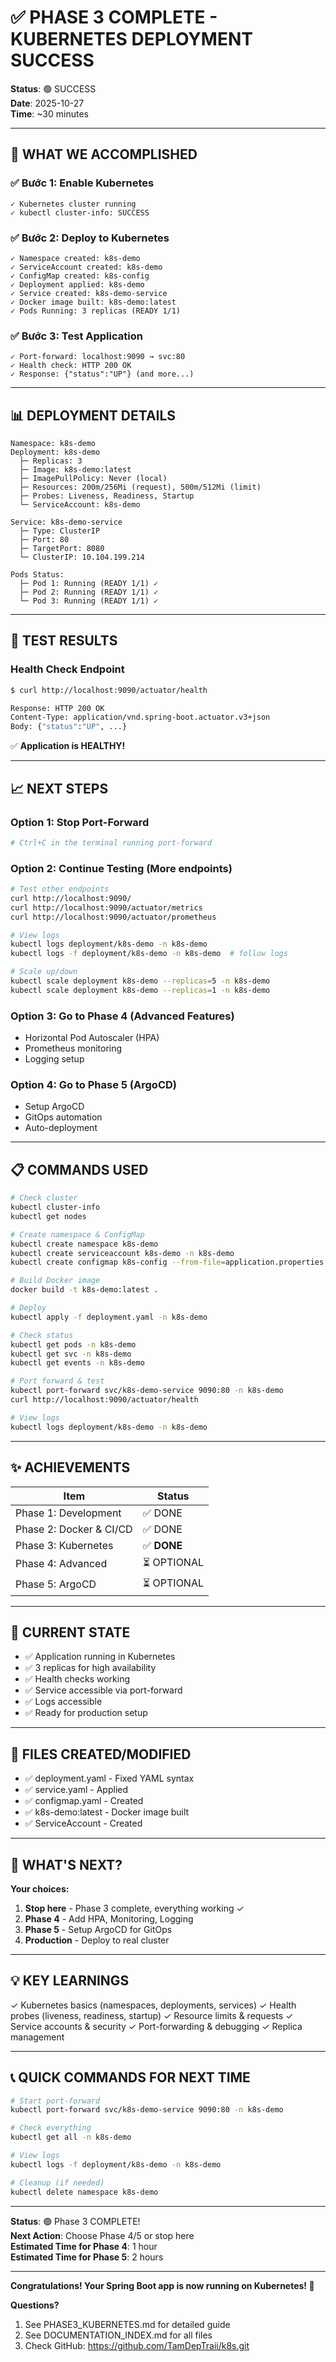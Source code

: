 # ✅ PHASE 3 COMPLETE - KUBERNETES DEPLOYMENT SUCCESS

**Status**: 🟢 SUCCESS  
**Date**: 2025-10-27  
**Time**: ~30 minutes  

---

## 🎉 WHAT WE ACCOMPLISHED

### ✅ Bước 1: Enable Kubernetes
```
✓ Kubernetes cluster running
✓ kubectl cluster-info: SUCCESS
```

### ✅ Bước 2: Deploy to Kubernetes
```
✓ Namespace created: k8s-demo
✓ ServiceAccount created: k8s-demo
✓ ConfigMap created: k8s-config
✓ Deployment applied: k8s-demo
✓ Service created: k8s-demo-service
✓ Docker image built: k8s-demo:latest
✓ Pods Running: 3 replicas (READY 1/1)
```

### ✅ Bước 3: Test Application
```
✓ Port-forward: localhost:9090 → svc:80
✓ Health check: HTTP 200 OK
✓ Response: {"status":"UP"} (and more...)
```

---

## 📊 DEPLOYMENT DETAILS

```
Namespace: k8s-demo
Deployment: k8s-demo
  ├─ Replicas: 3
  ├─ Image: k8s-demo:latest
  ├─ ImagePullPolicy: Never (local)
  ├─ Resources: 200m/256Mi (request), 500m/512Mi (limit)
  ├─ Probes: Liveness, Readiness, Startup
  └─ ServiceAccount: k8s-demo

Service: k8s-demo-service
  ├─ Type: ClusterIP
  ├─ Port: 80
  ├─ TargetPort: 8080
  └─ ClusterIP: 10.104.199.214

Pods Status:
  ├─ Pod 1: Running (READY 1/1) ✓
  ├─ Pod 2: Running (READY 1/1) ✓
  └─ Pod 3: Running (READY 1/1) ✓
```

---

## 🧪 TEST RESULTS

### Health Check Endpoint
```bash
$ curl http://localhost:9090/actuator/health

Response: HTTP 200 OK
Content-Type: application/vnd.spring-boot.actuator.v3+json
Body: {"status":"UP", ...}
```

✅ **Application is HEALTHY!**

---

## 📈 NEXT STEPS

### Option 1: Stop Port-Forward
```bash
# Ctrl+C in the terminal running port-forward
```

### Option 2: Continue Testing (More endpoints)
```bash
# Test other endpoints
curl http://localhost:9090/
curl http://localhost:9090/actuator/metrics
curl http://localhost:9090/actuator/prometheus

# View logs
kubectl logs deployment/k8s-demo -n k8s-demo
kubectl logs -f deployment/k8s-demo -n k8s-demo  # follow logs

# Scale up/down
kubectl scale deployment k8s-demo --replicas=5 -n k8s-demo
kubectl scale deployment k8s-demo --replicas=1 -n k8s-demo
```

### Option 3: Go to Phase 4 (Advanced Features)
- Horizontal Pod Autoscaler (HPA)
- Prometheus monitoring
- Logging setup

### Option 4: Go to Phase 5 (ArgoCD)
- Setup ArgoCD
- GitOps automation
- Auto-deployment

---

## 📋 COMMANDS USED

```bash
# Check cluster
kubectl cluster-info
kubectl get nodes

# Create namespace & ConfigMap
kubectl create namespace k8s-demo
kubectl create serviceaccount k8s-demo -n k8s-demo
kubectl create configmap k8s-config --from-file=application.properties -n k8s-demo

# Build Docker image
docker build -t k8s-demo:latest .

# Deploy
kubectl apply -f deployment.yaml -n k8s-demo

# Check status
kubectl get pods -n k8s-demo
kubectl get svc -n k8s-demo
kubectl get events -n k8s-demo

# Port forward & test
kubectl port-forward svc/k8s-demo-service 9090:80 -n k8s-demo
curl http://localhost:9090/actuator/health

# View logs
kubectl logs deployment/k8s-demo -n k8s-demo
```

---

## ✨ ACHIEVEMENTS

| Item | Status |
|------|--------|
| Phase 1: Development | ✅ DONE |
| Phase 2: Docker & CI/CD | ✅ DONE |
| Phase 3: Kubernetes | ✅ **DONE** |
| Phase 4: Advanced | ⏳ OPTIONAL |
| Phase 5: ArgoCD | ⏳ OPTIONAL |

---

## 🎯 CURRENT STATE

- ✅ Application running in Kubernetes
- ✅ 3 replicas for high availability
- ✅ Health checks working
- ✅ Service accessible via port-forward
- ✅ Logs accessible
- ✅ Ready for production setup

---

## 📝 FILES CREATED/MODIFIED

- ✅ deployment.yaml - Fixed YAML syntax
- ✅ service.yaml - Applied
- ✅ configmap.yaml - Created
- ✅ k8s-demo:latest - Docker image built
- ✅ ServiceAccount - Created

---

## 🚀 WHAT'S NEXT?

**Your choices:**

1. **Stop here** - Phase 3 complete, everything working ✓
2. **Phase 4** - Add HPA, Monitoring, Logging
3. **Phase 5** - Setup ArgoCD for GitOps
4. **Production** - Deploy to real cluster

---

## 💡 KEY LEARNINGS

✓ Kubernetes basics (namespaces, deployments, services)
✓ Health probes (liveness, readiness, startup)
✓ Resource limits & requests
✓ Service accounts & security
✓ Port-forwarding & debugging
✓ Replica management

---

## 📞 QUICK COMMANDS FOR NEXT TIME

```bash
# Start port-forward
kubectl port-forward svc/k8s-demo-service 9090:80 -n k8s-demo

# Check everything
kubectl get all -n k8s-demo

# View logs
kubectl logs -f deployment/k8s-demo -n k8s-demo

# Cleanup (if needed)
kubectl delete namespace k8s-demo
```

---

**Status**: 🟢 Phase 3 COMPLETE!  
**Next Action**: Choose Phase 4/5 or stop here  
**Estimated Time for Phase 4**: 1 hour  
**Estimated Time for Phase 5**: 2 hours  

---

**Congratulations! Your Spring Boot app is now running on Kubernetes! 🎉**

**Questions?**
1. See PHASE3_KUBERNETES.md for detailed guide
2. See DOCUMENTATION_INDEX.md for all files
3. Check GitHub: https://github.com/TamDepTraii/k8s.git

